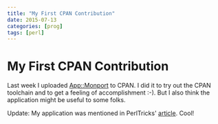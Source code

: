 ```yaml
---
title: "My First CPAN Contribution"
date: 2015-07-13
categories: [prog]
tags: [perl]
---
```


# My First CPAN Contribution

Last week I uploaded [App::Monport](http://metacpan.org/pod/App::Monport) to CPAN. I did it to try out the CPAN toolchain and to get a feeling of accomplishment :-). But I also think the application might be useful to some folks.

Update: My application was mentioned in PerlTricks' [article](http://perltricks.com/article/184/2015/8/4/What-s-new-on-CPAN---July-2015). Cool!
